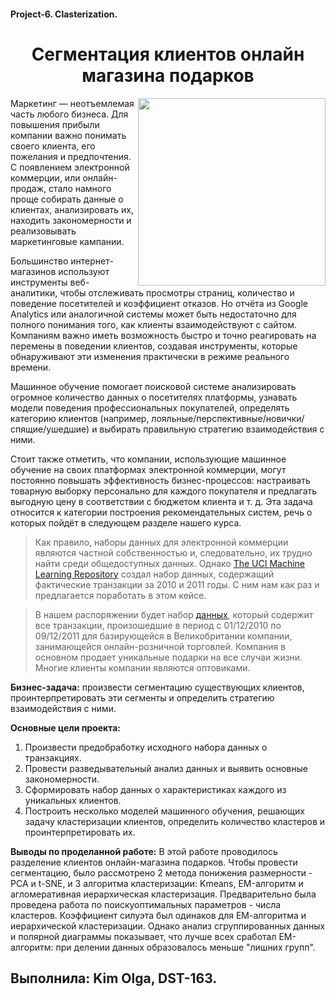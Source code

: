 #### Project-6. Clasterization.


# <center> Сегментация клиентов онлайн магазина подарков



<center> <img src=https://salesupnow.ru/storage/app/media/pipeople.png align="right" width="300"/> </center>

Маркетинг — неотъемлемая часть любого бизнеса. Для повышения прибыли компании важно понимать своего клиента, его пожелания и предпочтения. С появлением электронной коммерции, или онлайн-продаж, стало намного проще собирать данные о клиентах, анализировать их, находить закономерности и реализовывать маркетинговые кампании.

Большинство интернет-магазинов используют инструменты веб-аналитики, чтобы отслеживать просмотры страниц, количество и поведение посетителей и коэффициент отказов. Но отчёта из Google Analytics или аналогичной системы может быть недостаточно для полного понимания того, как клиенты взаимодействуют с сайтом. Компаниям важно иметь возможность быстро и точно реагировать на перемены в поведении клиентов, создавая инструменты, которые обнаруживают эти изменения практически в режиме реального времени.

Машинное обучение помогает поисковой системе анализировать огромное количество данных о посетителях платформы, узнавать модели поведения профессиональных покупателей, определять категорию клиентов (например, лояльные/перспективные/новички/спящие/ушедшие) и выбирать правильную стратегию взаимодействия с ними.

Стоит также отметить, что компании, использующие машинное обучение на своих платформах электронной коммерции, могут постоянно повышать эффективность бизнес-процессов: настраивать товарную выборку персонально для каждого покупателя и предлагать выгодную цену в соответствии с бюджетом клиента и т. д. Эта задача относится к категории построения рекомендательных систем, речь о которых пойдёт в следующем разделе нашего курса.

> Как правило, наборы данных для электронной коммерции являются частной собственностью и, следовательно, их трудно найти среди общедоступных данных. Однако [The UCI Machine Learning Repository](http://archive.ics.uci.edu/ml/index.php)  создал набор данных, содержащий фактические транзакции за 2010 и 2011 годы. С ним нам как раз и предлагается поработать в этом кейсе. 

> В нашем распоряжении будет набор [данных](https://raw.githubusercontent.com/Keola0412/Project6.Clasterization/main/data/data.csv), который содержит все транзакции, произошедшие в период с 01/12/2010 по 09/12/2011 для базирующейся в Великобритании компании, занимающейся онлайн-розничной торговлей. Компания в основном продает уникальные подарки на все случаи жизни. Многие клиенты компании являются оптовиками.


**Бизнес-задача:** произвести сегментацию существующих клиентов, проинтерпретировать эти сегменты и определить стратегию взаимодействия с ними.


**Основные цели проекта:**
1. Произвести предобработку исходного набора данных о транзакциях.
2. Провести разведывательный анализ данных и выявить основные закономерности.
3. Сформировать набор данных о характеристиках каждого из уникальных клиентов.
4. Построить несколько моделей машинного обучения, решающих задачу кластеризации клиентов, определить количество кластеров и проинтерпретировать их.

**Выводы по проделанной работе:**
В этой работе проводилось разделение клиентов онлайн-магазина подарков. Чтобы провести сегментацию, было рассмотрено 2 метода понижения размерности - PCA и t-SNE, и 3 алгоритма кластеризации: Kmeans, EM-алгоритм и агломеративная иерархическая кластеризация. Предварительно была проведена работа по поискуоптимальных параметров - числа кластеров. Коэффициент силуэта был одинаков для ЕМ-алгоритма и иерархической кластеризации. Однако анализ сгруппированных данных и полярной диаграммы показывает, что лучше всех сработал ЕМ-алгоритм: при делении данных образовалось меньше "лишних групп".




## Выполнила: Kim Olga, DST-163.
